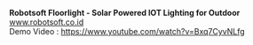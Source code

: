 <b>Robotsoft Floorlight - Solar Powered IOT Lighting for Outdoor</b>
<br>
<a href="https://www.robotsoft.co.id" target=_blank>www.robotsoft.co.id</a>
<br>
Demo Video :  <a href="https://www.youtube.com/watch?v=Bxq7CyvNLfg" target=_blank>https://www.youtube.com/watch?v=Bxq7CyvNLfg</a>